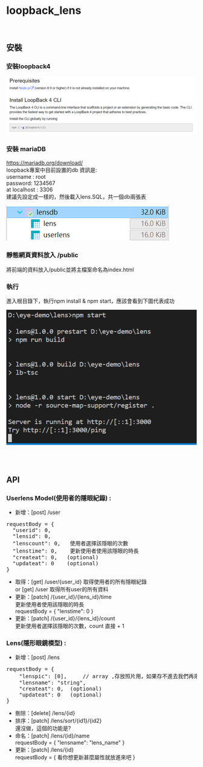 # loopback_lens
<br>

## 安裝

### 安裝loopback4  

 ![loopback4](readme_pic/loopback4.png)

###	安裝 mariaDB
https://mariadb.org/download/  
loopback專案中目前設置的db 資訊是:  
username : root   
password: 1234567  
at  localhost : 3306  
建議先設定成一樣的，然後載入lens.SQL，共一個db兩張表  

 ![db](readme_pic/db.png)
 

###	靜態網頁資料放入  /public  
將前端的資料放入/public並將主檔案命名為index.html


### 執行 
進入根目錄下，執行npm install & npm start，應該會看到下圖代表成功   

 ![npm](readme_pic/npm.png)





<br>
<br>

## API


### Userlens Model(使用者的隱眼紀錄) :

* 新增：[post] /user
<pre>
requestBody = {  
  "userid": 0,
  "lensid": 0,
  "lenscount": 0,   使用者選擇該隱眼的次數
  "lenstime": 0,    更新使用者使用該隱眼的時長 
  "createat": 0,   (optional)
  "updateat": 0    (optional)
}
</pre> 

* 取得：[get] /user/{user_id}  取得使用者的所有隱眼紀錄  
  or [get] /user  取得所有user的所有資料
* 更新：[patch] /{user_id}/{lens_id}/time  
  更新使用者使用該隱眼的時長   
requestBody = { "lenstime": 0 }
* 更新：[patch] /{user_id}/{lens_id}/count   
更新使用者選擇該隱眼的次數，count 直接 + 1

    
    
### Lens(隱形眼鏡模型) :
* 新增：[post] /lens
<pre>
requestBody = {
  	"lenspic": [0],     // array ,存放照片用，如果存不進去我們再來研究他
 	"lensname": "string",
  	"createat": 0,  (optional)
  	"updateat": 0   (optional)
}
</pre>

* 刪除：[delete] /lens/{id}
* 排序：[patch]  /lens/sort/{id1}/{id2}  
  還沒做，這個的功能是?
* 命名：[patch]  /lens/{id}/name  
requestBody = {  "lensname": "lens_name" }
* 更新：[patch]  /lens/{id}  
requestBody = {  看你想更新甚麼屬性就放進來吧  }

